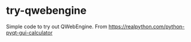 # try-qwebengine
Simple code to try out QWebEngine. From https://realpython.com/python-pyqt-gui-calculator
